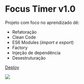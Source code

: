 # Focus Timer v1.0

Projeto com foco no aprendizado dê:

- Refatoração
- Clean Code
- ES6 Modules (*import e export*)
- Factory
- Injeção de dependência
- Desestruturação

[Deploy](focus-timer-lb.netlify.app/)

<img src="https://user-images.githubusercontent.com/103150670/193135291-b27b8f57-87e6-4154-af50-6bfaff08868d.png" />
